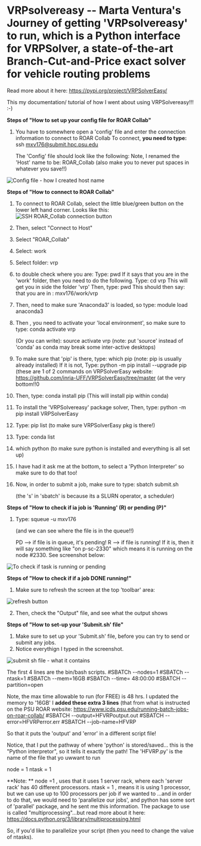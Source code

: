 # VRPsolvereasy  -- Marta Ventura's Journey of getting 'VRPsolvereasy' to run, which is a Python interface for VRPSolver, a state-of-the-art Branch-Cut-and-Price exact solver for vehicle routing problems
Read more about it here: 
https://pypi.org/project/VRPSolverEasy/

This my documentation/ tutorial of how I went about using VRPSolvereasy!!! :-)

**Steps of "How to set up your config file for ROAR Collab"**
1. You have to somewhere open a 'config' file and enter the connection information to connect to ROAR Collab
   To connect, **you need to type:**  ssh mxv176@submit.hpc.psu.edu

   The 'Config' file should look like the following:
   Note, I renamed the 'Host' name to be: ROAR_Collab
   (also make you to never put spaces in whatever you save!!)
   
![Config file - how I created host name](https://github.com/mventura00/VRPsolvereasy/assets/44207428/d73accc7-72d8-4184-a3bc-da306b12b1c8)

**Steps of "How to connect to ROAR Collab"**
1. To connect to ROAR Collab, select the little blue/green button on the lower left hand corner. Looks like this:
![SSH ROAR_Collab connection button](https://github.com/mventura00/VRPsolvereasy/assets/44207428/6b7ce07d-819a-443e-9106-580da3c71033)

   
2. Then, select "Connect to Host"
3. Select "ROAR_Collab"
4. Select: work
5. Select folder: vrp
6. to double check where you are: Type: pwd
   If it says that you are in the 'work' folder, then you need to do the following.
   Type: cd vrp
   This will get you in side the folder 'vrp'
   Then, type: pwd
   This should then say: that you are in : mxv176/work/vrp 
8. Then, need to make sure 'Anaconda3' is loaded, so type:
   module load anaconda3
9. Then , you need to activate your 'local environment', so make sure to type:
    conda activate vrp

   (Or you can write):
    source activate vrp
   (note: put 'source' instead of 'conda' as conda may break some inter-active desktops)
11. To make sure that 'pip' is there, type:  which pip
    (note: pip is usually already installed)
   If it is not, Type:  python -m pip install --upgrade pip
(these are 1 of 2 commands on VRPSolverEasy website:  https://github.com/inria-UFF/VRPSolverEasy/tree/master  (at the very bottom!!0

12. Then, type:  conda install pip
   (This will install pip within conda)
13. To install the 'VRPSolvereasy' package solver,
    Then, type:  python -m pip install VRPSolverEasy

14. Type: pip list
    (to make sure VRPSolverEasy pkg is there!)
14. Type: conda list
15. which python
    (to make sure python is installed and everything is all set up)
16. I have had it ask me at the bottom, to select a 'Python Interpreter' so make sure to do that too!
17. Now, in order to submit a job, make sure to type:
sbatch submit.sh

    (the 's' in 'sbatch' is because its a SLURN operator, a scheduler)

**Steps of "How to check if ia job is 'Running' (R) or pending (P)"**
1. Type:  squeue -u mxv176

   (and we can see where the file is in the queue!!)

   PD --> if file is in queue, it's pending!
   R --> if file is running! If it is, then it will say something like "on p-sc-2330" which means it is running on the node #2330.
   See screenshot below:
   
 ![To check if task is running or pending](https://github.com/mventura00/VRPsolvereasy/assets/44207428/a552b5f3-bdc7-46ca-8252-409d4bfe0435)


 **Steps of "How to check if if a job DONE running!"** 

 1. Make sure to refresh the screen at the top 'toolbar' area:

![refresh button](https://github.com/mventura00/VRPsolvereasy/assets/44207428/80510aad-139a-47d3-a98a-339721f169a8)

2. Then, check the "Output" file, and see what the output shows

**Steps of "How to set-up your 'Submit.sh' file"**
1. Make sure to set up your 'Submit.sh' file, before you can try to send or submit any jobs.
2. Notice everythign I typed in the screenshot.

![submit sh file - what it contains](https://github.com/mventura00/VRPsolvereasy/assets/44207428/cb020046-5417-4789-ab5a-dc3245fa2cca)


The first 4 lines are the bin/bash scripts. 
#SBATCh --nodes=1
#SBATCh --ntask=1
#SBATCh --mem=16GB
#SBATCh --time= 48:00:00
#SBATCH --partition=open 

Note, the max time allowable to run (for FREE) is 48 hrs. I updated the memory to '16GB'
I **added these extra 3 lines** (that from what is instructed on the PSU ROAR website: https://www.icds.psu.edu/running-batch-jobs-on-roar-collab/
#SBATCH --output=HFVRPoutput.out
#SBATCH --error=HFVRPerror.err
#SBATCH --job-name=HFVRP

So that it puts the 'output' and 'error' in a different script file!

Notice, that I put the pathway of where 'python' is stored/saved... this is the "Python interpretor", so it tells it exactly the path!
The 'HFVRP.py' is the name of the file that yo uwwant to run


node = 1
ntask = 1

**Note:  **
node =1 , uses that it uses 1 server rack, where each 'server rack' has 40 different processors. 
ntask = 1 , means it is using 1 processor, but we can use up to 100 processors per job if we wanted to ...and in order to do that, we would need to 'parallelize our jobs', and python has some sort of 'parallel' package, and he sent me this information. The package to use is called "multiprocessing"...but read  more about it here:
https://docs.python.org/3/library/multiprocessing.html

So, if you'd like to parallelize your script (then you need to change the value of ntasks).

